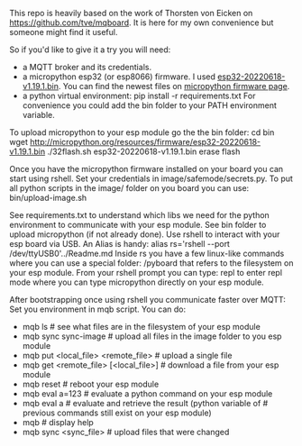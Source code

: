 This repo is heavily based on the work of Thorsten von Eicken on
  https://github.com/tve/mqboard.
It is here for my own convenience but someone might find it useful.

So if you'd like to give it a try you will need:
- a MQTT broker and its credentials.
- a micropython esp32 (or esp8066) firmware.
  I used <a
  href='http://micropython.org/resources/firmware/esp32-20220618-v1.19.1.bin'>esp32-20220618-v1.19.1.bin</a>.
  You can find the newest files on <a href='https://micropython.org/download/esp32/'>micropython
  firmware page</a>.
- a python virtual environment: pip install -r requirements.txt
For convenience you could add the bin folder to your PATH environment variable.

To upload micropython to your esp module go the the bin folder:
  cd bin
  wget http://micropython.org/resources/firmware/esp32-20220618-v1.19.1.bin
  ./32flash.sh esp32-20220618-v1.19.1.bin erase flash

Once you have the micropython firmware installed on your board you can start using rshell.
Set your credentials in image/safemode/secrets.py.
To put all python scripts in the image/ folder on you board you can use:
  bin/upload-image.sh

See requirements.txt to understand which libs we need for the python environment to
communicate with your esp module.
See bin folder to upload micropython (if not already done).
Use rshell to interact with your esp board via USB. An Alias is handy:
  alias rs='rshell --port /dev/ttyUSB0'../Readme.md
Inside rs you have a few linux-like commands where you can use a special folder:
  /pyboard
that refers to the filesystem on your esp module.
From your rshell prompt you can type:
  repl
to enter repl mode where you can type micropython directly on your esp module.

After bootstrapping once using rshell you communicate faster over MQTT:
Set you environment in mqb script.
You can do:
- mqb ls                               # see what files are in the filesystem of your esp module
- mqb sync sync-image                  # upload all files in the image folder to you esp module
- mqb put <local_file> <remote_file>   # upload a single file
- mqb get <remote_file> [<local_file>] # download a file from your esp module
- mqb reset                            # reboot your esp module
- mqb eval a=123                       # evaluate a python command on your esp module
- mqb eval a                           # evaluate and retrieve the result (python variable of
                                       # previous commands still exist on your esp module)
- mqb                                  # display help
- mqb sync <sync_file>                 # upload files that were changed
